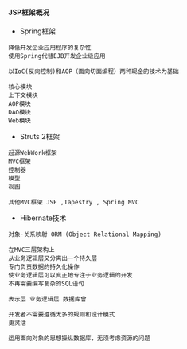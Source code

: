 #### **JSP框架概况**
* Spring框架

```
降低开发企业应用程序的复杂性
使用Spring代替EJB开发企业级应用

以IoC(反向控制)和AOP（面向切面编程）两种现金的技术为基础

核心模块
上下文模块
AOP模块
DAO模块
Web模块
```

* Struts 2框架

```
起源WebWork框架
MVC框架
控制器
模型
视图

其他MVC框架 JSF ,Tapestry , Spring MVC
```

* Hibernate技术

```
对象-关系映射 ORM (Object Relational Mapping)

在MVC三层架构上
从业务逻辑层又分离出一个持久层
专门负责数据的持久化操作
使业务逻辑层可以真正地专注于业务逻辑的开发
不再需要编写复杂的SQL语句

表示层 业务逻辑层 数据库曾

开发者不需要遵循太多的规则和设计模式
更灵活

运用面向对象的思想操纵数据库，无须考虑资源的问题
```